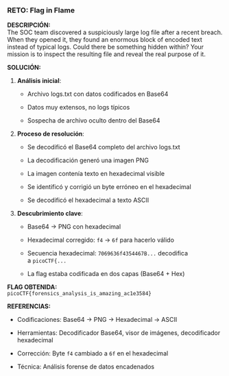 ### **RETO:** Flag in Flame

**DESCRIPCIÓN:**  
The SOC team discovered a suspiciously large log file after a recent breach. When they opened it, they found an enormous block of encoded text instead of typical logs. Could there be something hidden within? Your mission is to inspect the resulting file and reveal the real purpose of it.

**SOLUCIÓN:**

1. **Análisis inicial**:
    
    - Archivo logs.txt con datos codificados en Base64
        
    - Datos muy extensos, no logs típicos
        
    - Sospecha de archivo oculto dentro del Base64
        
2. **Proceso de resolución**:
    
    - Se decodificó el Base64 completo del archivo logs.txt
        
    - La decodificación generó una imagen PNG
        
    - La imagen contenía texto en hexadecimal visible
        
    - Se identificó y corrigió un byte erróneo en el hexadecimal
        
    - Se decodificó el hexadecimal a texto ASCII
        
3. **Descubrimiento clave**:
    
    - Base64 → PNG con hexadecimal
        
    - Hexadecimal corregido: `f4` → `6f` para hacerlo válido
        
    - Secuencia hexadecimal: `7069636f4354467B...` decodifica a `picoCTF{...`
        
    - La flag estaba codificada en dos capas (Base64 + Hex)
        

**FLAG OBTENIDA:**  
`picoCTF{forensics_analysis_is_amazing_ac1e3584}`

**REFERENCIAS:**

- Codificaciones: Base64 → PNG → Hexadecimal → ASCII
    
- Herramientas: Decodificador Base64, visor de imágenes, decodificador hexadecimal
    
- Corrección: Byte `f4` cambiado a `6f` en el hexadecimal
    
- Técnica: Análisis forense de datos encadenados